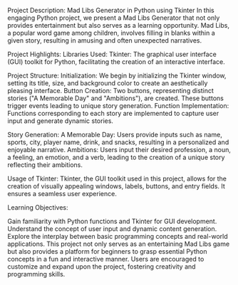 Project Description: Mad Libs Generator in Python using Tkinter
In this engaging Python project, we present a Mad Libs Generator that not only provides entertainment but also serves as a learning opportunity. Mad Libs, a popular word game among children, involves filling in blanks within a given story, resulting in amusing and often unexpected narratives.

Project Highlights:
Libraries Used:
Tkinter: The graphical user interface (GUI) toolkit for Python, facilitating the creation of an interactive interface.

Project Structure:
Initialization: We begin by initializing the Tkinter window, setting its title, size, and background color to create an aesthetically pleasing interface.
Button Creation: Two buttons, representing distinct stories ("A Memorable Day" and "Ambitions"), are created. These buttons trigger events leading to unique story generation.
Function Implementation: Functions corresponding to each story are implemented to capture user input and generate dynamic stories.

Story Generation:
A Memorable Day: Users provide inputs such as name, sports, city, player name, drink, and snacks, resulting in a personalized and enjoyable narrative.
Ambitions: Users input their desired profession, a noun, a feeling, an emotion, and a verb, leading to the creation of a unique story reflecting their ambitions.

Usage of Tkinter:
Tkinter, the GUI toolkit used in this project, allows for the creation of visually appealing windows, labels, buttons, and entry fields. It ensures a seamless user experience.

Learning Objectives:

Gain familiarity with Python functions and Tkinter for GUI development.
Understand the concept of user input and dynamic content generation.
Explore the interplay between basic programming concepts and real-world applications.
This project not only serves as an entertaining Mad Libs game but also provides a platform for beginners to grasp essential Python concepts in a fun and interactive manner. Users are encouraged to customize and expand upon the project, fostering creativity and programming skills.
